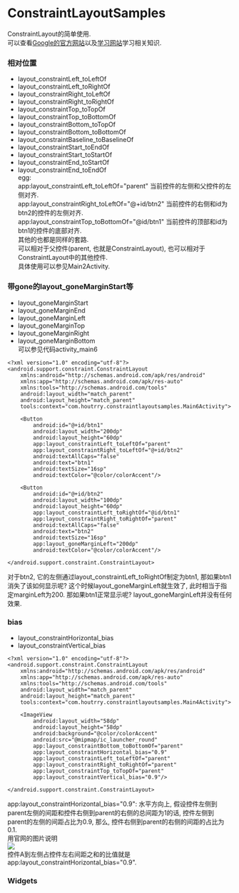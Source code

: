 # ConstraintLayoutSamples
ConstraintLayout的简单使用.  
可以查看[Google的官方网站](https://developer.android.com/reference/android/support/constraint/ConstraintLayout.html)以及[学习网站](https://developer.android.com/training/constraint-layout/index.html)学习相关知识.

### 相对位置  
* layout_constraintLeft_toLeftOf
* layout_constraintLeft_toRightOf
* layout_constraintRight_toLeftOf
* layout_constraintRight_toRightOf
* layout_constraintTop_toTopOf
* layout_constraintTop_toBottomOf
* layout_constraintBottom_toTopOf
* layout_constraintBottom_toBottomOf
* layout_constraintBaseline_toBaselineOf
* layout_constraintStart_toEndOf
* layout_constraintStart_toStartOf
* layout_constraintEnd_toStartOf
* layout_constraintEnd_toEndOf  
egg:  
app:layout_constraintLeft_toLeftOf="parent" 当前控件的左侧和父控件的左侧对齐.  
app:layout_constraintRight_toLeftOf="@+id/btn2" 当前控件的右侧和id为btn2的控件的左侧对齐.  
app:layout_constraintTop_toBottomOf="@id/btn1" 当前控件的顶部和id为btn1的控件的底部对齐.  
其他的也都是同样的套路.  
可以相对于父控件(parent, 也就是ConstraintLayout), 也可以相对于ConstraintLayout中的其他控件.  
具体使用可以参见Main2Activity.  

### 带gone的layout_goneMarginStart等
* layout_goneMarginStart
* layout_goneMarginEnd
* layout_goneMarginLeft
* layout_goneMarginTop
* layout_goneMarginRight
* layout_goneMarginBottom  
可以参见代码activity_main6  
```
<?xml version="1.0" encoding="utf-8"?>
<android.support.constraint.ConstraintLayout
    xmlns:android="http://schemas.android.com/apk/res/android"
    xmlns:app="http://schemas.android.com/apk/res-auto"
    xmlns:tools="http://schemas.android.com/tools"
    android:layout_width="match_parent"
    android:layout_height="match_parent"
    tools:context="com.houtrry.constraintlayoutsamples.Main6Activity">

    <Button
        android:id="@+id/btn1"
        android:layout_width="200dp"
        android:layout_height="60dp"
        app:layout_constraintLeft_toLeftOf="parent"
        app:layout_constraintRight_toLeftOf="@+id/btn2"
        android:textAllCaps="false"
        android:text="btn1"
        android:textSize="16sp"
        android:textColor="@color/colorAccent"/>

    <Button
        android:id="@+id/btn2"
        android:layout_width="100dp"
        android:layout_height="60dp"
        app:layout_constraintLeft_toRightOf="@id/btn1"
        app:layout_constraintRight_toRightOf="parent"
        android:textAllCaps="false"
        android:text="btn2"
        android:textSize="16sp"
        app:layout_goneMarginLeft="200dp"
        android:textColor="@color/colorAccent"/>

</android.support.constraint.ConstraintLayout>

```
对于btn2, 它的左侧通过layout_constraintLeft_toRightOf制定为btn1, 那如果btn1消失了该如何显示呢? 这个时候layout_goneMarginLeft就生效了, 此时相当于指定marginLeft为200. 那如果btn1正常显示呢? layout_goneMarginLeft并没有任何效果.  

### bias
* layout_constraintHorizontal_bias
* layout_constraintVertical_bias  

```
<?xml version="1.0" encoding="utf-8"?>
<android.support.constraint.ConstraintLayout
    xmlns:android="http://schemas.android.com/apk/res/android"
    xmlns:app="http://schemas.android.com/apk/res-auto"
    xmlns:tools="http://schemas.android.com/tools"
    android:layout_width="match_parent"
    android:layout_height="match_parent"
    tools:context="com.houtrry.constraintlayoutsamples.Main4Activity">

    <ImageView
        android:layout_width="58dp"
        android:layout_height="58dp"
        android:background="@color/colorAccent"
        android:src="@mipmap/ic_launcher_round"
        app:layout_constraintBottom_toBottomOf="parent"
        app:layout_constraintHorizontal_bias="0.9"
        app:layout_constraintLeft_toLeftOf="parent"
        app:layout_constraintRight_toRightOf="parent"
        app:layout_constraintTop_toTopOf="parent"
        app:layout_constraintVertical_bias="0.9"/>

</android.support.constraint.ConstraintLayout>

```  
app:layout_constraintHorizontal_bias="0.9": 水平方向上, 假设控件左侧到parent左侧的间距和控件右侧到parent的右侧的总间距为1的话, 控件左侧到parent的左侧的间距占比为0.9, 那么, 控件右侧到parent的右侧的间距的占比为0.1.  
用官网的图片说明  
![](https://developer.android.com/reference/android/support/constraint/resources/images/centering-positioning-bias.png)  
控件A到左侧占控件左右间距之和的比值就是app:layout_constraintHorizontal_bias="0.9".  
### Widgets